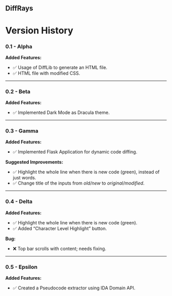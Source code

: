 ## DiffRays

# Version History

### 0.1 - Alpha

**Added Features:**  
- ✅ Usage of DiffLib to generate an HTML file.  
- ✅ HTML file with modified CSS.  

---

### 0.2 - Beta

**Added Features:**  
- ✅ Implemented Dark Mode as Dracula theme.  

---

### 0.3 - Gamma

**Added Features:**  
- ✅ Implemented Flask Application for dynamic code diffing.  

**Suggested Improvements:**  
- ✅ Highlight the whole line when there is new code (green), instead of just words.  
- ✅ Change title of the inputs from *old/new* to *original/modified*.  

---

### 0.4 - Delta 

**Added Features:**  
- ✅ Highlight the whole line when there is new code (green).  
- ✅ Added “Character Level Highlight” button.  

**Bug:**  
- ❌ Top bar scrolls with content; needs fixing.  

---

### 0.5 - Epsilon 

**Added Features:**  
- ✅ Created a Pseudocode extractor using IDA Domain API.  

